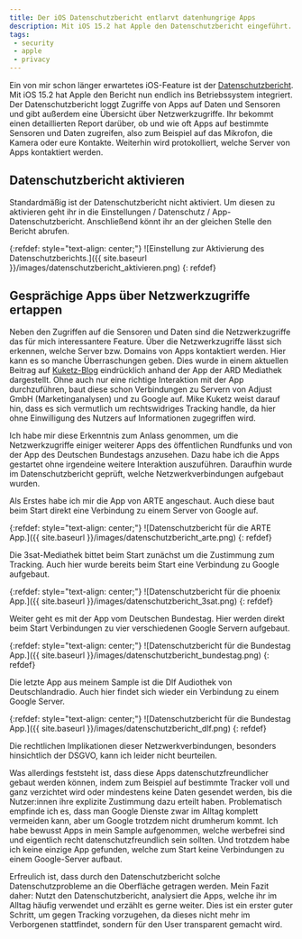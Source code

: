 ```yaml
---
title: Der iOS Datenschutzbericht entlarvt datenhungrige Apps
description: Mit iOS 15.2 hat Apple den Datenschutzbericht eingeführt. Dies ermöglicht euch zu sehen wie datenhungrig eure Apps sind.
tags:
 - security
 - apple
 - privacy
---
```


Ein von mir schon länger erwartetes iOS-Feature ist der [Datenschutzbericht](https://support.apple.com/en-us/HT212958). Mit iOS 15.2 hat Apple den Bericht nun endlich ins Betriebssystem integriert. 
Der Datenschutzbericht loggt Zugriffe von Apps auf Daten und Sensoren und gibt außerdem eine Übersicht über Netzwerkzugriffe. Ihr bekommt einen detaillierten Report darüber, ob und wie oft Apps auf bestimmte Sensoren und Daten zugreifen, also zum Beispiel auf das Mikrofon, die Kamera oder eure Kontakte. Weiterhin wird protokolliert, welche Server von Apps kontaktiert werden.

## Datenschutzbericht aktivieren

Standardmäßig ist der Datenschutzbericht nicht aktiviert. Um diesen zu aktivieren geht ihr in die Einstellungen / Datenschutz / App-Datenschutzbericht.
Anschließend könnt ihr an der gleichen Stelle den Bericht abrufen. 

{:refdef: style="text-align: center;"}
![Einstellung zur Aktivierung des Datenschutzberichts.]({{ site.baseurl }}/images/datenschutzbericht_aktivieren.png)
{: refdef}


## Gesprächige Apps über Netzwerkzugriffe ertappen

Neben den Zugriffen auf die Sensoren und Daten sind die Netzwerkzugriffe das für mich interessantere Feature. Über die Netzwerkzugriffe lässt sich erkennen, welche Server bzw. Domains von Apps kontaktiert werden. Hier kann es so manche Überraschungen geben. Dies wurde in einem aktuellen Beitrag auf [Kuketz-Blog](https://www.kuketz-blog.de/ios-datenschutzbericht-daten-verbindungen-von-apps-nachvollziehen/) eindrücklich anhand der App der ARD Mediathek dargestellt. Ohne auch nur eine richtige Interaktion mit der App durchzuführen, baut diese schon Verbindungen zu Servern von Adjust GmbH (Marketinganalysen) und zu Google auf. Mike Kuketz weist darauf hin, dass es sich vermutlich um rechtswidriges Tracking handle, da hier ohne Einwilligung des Nutzers auf Informationen zugegriffen wird. 

Ich habe mir diese Erkenntnis zum Anlass genommen, um die Netzwerkzugriffe einiger weiterer Apps des öffentlichen Rundfunks und von der App des Deutschen Bundestags anzusehen. Dazu habe ich die Apps gestartet ohne irgendeine weitere Interaktion auszuführen. Daraufhin wurde im Datenschutzbericht geprüft, welche Netzwerkverbindungen aufgebaut wurden.

Als Erstes habe ich mir die App von ARTE angeschaut. Auch diese baut beim Start direkt eine Verbindung zu einem Server von Google auf.

{:refdef: style="text-align: center;"}
![Datenschutzbericht für die ARTE App.]({{ site.baseurl }}/images/datenschutzbericht_arte.png)
{: refdef}

Die 3sat-Mediathek bittet beim Start zunächst um die Zustimmung zum Tracking. Auch hier wurde bereits beim Start eine Verbindung zu Google aufgebaut.

{:refdef: style="text-align: center;"}
![Datenschutzbericht für die phoenix App.]({{ site.baseurl }}/images/datenschutzbericht_3sat.png)
{: refdef}

Weiter geht es mit der App vom Deutschen Bundestag. Hier werden direkt beim Start Verbindungen zu vier verschiedenen Google Servern aufgebaut.

{:refdef: style="text-align: center;"}
![Datenschutzbericht für die Bundestag App.]({{ site.baseurl }}/images/datenschutzbericht_bundestag.png)
{: refdef}

Die letzte App aus meinem Sample ist die Dlf Audiothek von Deutschlandradio. Auch hier findet sich wieder ein Verbindung zu einem Google Server.

{:refdef: style="text-align: center;"}
![Datenschutzbericht für die Bundestag App.]({{ site.baseurl }}/images/datenschutzbericht_dlf.png)
{: refdef}


Die rechtlichen Implikationen dieser Netzwerkverbindungen, besonders hinsichtlich der DSGVO, kann ich leider nicht beurteilen.

Was allerdings feststeht ist, dass diese Apps datenschutzfreundlicher gebaut werden können, indem zum Beispiel auf bestimmte Tracker voll und ganz verzichtet wird oder mindestens keine Daten gesendet werden, bis die Nutzer:innen ihre explizite Zustimmung dazu erteilt haben. 
Problematisch empfinde ich es, dass man Google Dienste zwar im Alltag komplett vermeiden kann, aber um Google trotzdem nicht drumherum kommt. Ich habe bewusst Apps in mein Sample aufgenommen, welche werbefrei sind und eigentlich recht datenschutzfreundlich sein sollten. Und trotzdem habe ich keine einzige App gefunden, welche zum Start keine Verbindungen zu einem Google-Server aufbaut. 

Erfreulich ist, dass durch den Datenschutzbericht solche Datenschutzprobleme an die Oberfläche getragen werden. Mein Fazit daher: Nutzt den Datenschutzbericht, analysiert die Apps, welche ihr im Alltag häufig verwendet und erzählt es gerne weiter. Dies ist ein erster guter Schritt, um gegen Tracking vorzugehen, da dieses nicht mehr im Verborgenen stattfindet, sondern für den User transparent gemacht wird.